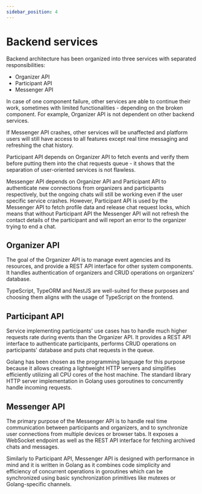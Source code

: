 ```yaml
---
sidebar_position: 4
---
```


# Backend services

Backend architecture has been organized into three services with separated responsibilities:

* Organizer API
* Participant API
* Messenger API

In case of one component failure, other services are able to continue their work, sometimes with limited
functionalities - depending on the broken component. For example, Organizer API is not dependent on other backend
services.

If Messenger API crashes, other services will be unaffected and platform users will still have access to all features
except real time messaging and refreshing the chat history.

Participant API depends on Organizer API to fetch events and verify them before putting them into the chat requests
queue - it shows that the separation of user-oriented services is not flawless.

Messenger API depends on Organizer API and Participant API to authenticate new connections from organizers and
participants respectively, but the ongoing chats will still be working even if the user specific service crashes.
However, Participant API is used by the Messenger API to fetch profile data and release chat request locks, which means
that without Participant API the Messenger API will not refresh the contact details of the participant and will report
an error to the organizer trying to end a chat.

## Organizer API

The goal of the Organizer API is to manage event agencies and its resources, and provide a REST API interface for other
system components. It handles authentication of organizers and CRUD operations on organizers' database.

TypeScript, TypeORM and NestJS are well-suited for these purposes and choosing them aligns with the usage of TypeScript
on the frontend.

## Participant API

Service implementing participants' use cases has to handle much higher requests rate during events than the Organizer
API. It provides a REST API interface to authenticate participants, performs CRUD operations on participants' database
and puts chat requests in the queue.

Golang has been chosen as the programming language for this purpose because it allows creating a lightweight HTTP
servers and simplifies efficiently utilizing all CPU cores of the host machine. The standard library HTTP server
implementation in Golang uses goroutines to concurrently handle incoming requests.

## Messenger API

The primary purpose of the Messenger API is to handle real time communication between participants and organizers, and
to synchronize user connections from multiple devices or browser tabs. It exposes a WebSocket endpoint as well as the
REST API interface for fetching archived chats and messages.

Similarly to Participant API, Messenger API is designed with performance in mind and it is written in Golang as it
combines code simplicity and efficiency of concurrent operations in goroutines which can be synchronized using basic
synchronization primitives like mutexes or Golang-specific channels.
